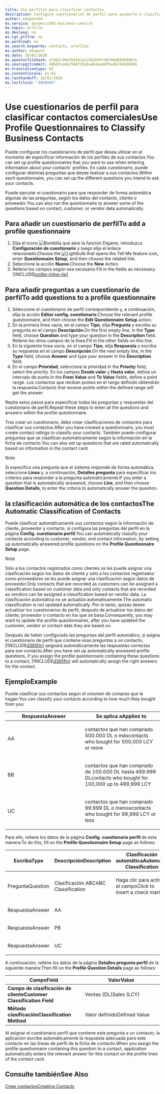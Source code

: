 ```yaml
---
title: Usa perfiles para clasificar contactos
description: Configure cuestionarios de perfil para ayudarlo a clasificar sus contactos comerciales
author: edupont04
ms.service: dynamics365-business-central
ms.topic: article
ms.devlang: na
ms.tgt_pltfrm: na
ms.workload: na
ms.search.keywords: contacts, profiles
ms.author: edupont
ms.date: 10/01/2020
ms.openlocfilehash: ef8b2c90ef01841e2c641b9fc96348d899d4997e
ms.sourcegitcommit: ddbb5cede750df1baba4b3eab8fbed6744b5b9d6
ms.translationtype: HT
ms.contentlocale: es-ES
ms.lasthandoff: 10/01/2020
ms.locfileid: "3919343"
---
```

# <a name="use-profile-questionnaires-to-classify-business-contacts"></a><span data-ttu-id="c49ea-103">Use cuestionarios de perfil para clasificar contactos comerciales</span><span class="sxs-lookup"><span data-stu-id="c49ea-103">Use Profile Questionnaires to Classify Business Contacts</span></span>
<span data-ttu-id="c49ea-104">Puede configurar los cuestionarios de perfil que desea utilizar en el momento de especificar información de los perfiles de sus contactos.</span><span class="sxs-lookup"><span data-stu-id="c49ea-104">You can set up profile questionnaires that you want to use when entering information about your contacts' profiles.</span></span> <span data-ttu-id="c49ea-105">En cada cuestionario, puede configurar distintas preguntas que desee realizar a sus contactos.</span><span class="sxs-lookup"><span data-stu-id="c49ea-105">Within each questionnaire, you can set up the different questions you intend to ask your contacts.</span></span>  

<span data-ttu-id="c49ea-106">Puede ejecutar el cuestionario para que responder de forma automática algunas de las preguntas, según los datos del contacto, cliente o proveedor.</span><span class="sxs-lookup"><span data-stu-id="c49ea-106">You can also run the questionnaire to answer some of the questions based on contact, customer, or vendor data automatically.</span></span>  

## <a name="to-add-a-profile-questionnaire"></a><span data-ttu-id="c49ea-107">Para añadir un cuestionario de perfil</span><span class="sxs-lookup"><span data-stu-id="c49ea-107">To add a profile questionnaire</span></span>
1.  <span data-ttu-id="c49ea-108">Elija el icono ![Bombilla que abre la función Dígame](media/ui-search/search_small.png "Dígame qué desea hacer"), introduzca **Configuración de cuestionario** y luego elija el enlace relacionado.</span><span class="sxs-lookup"><span data-stu-id="c49ea-108">Choose the ![Lightbulb that opens the Tell Me feature](media/ui-search/search_small.png "Tell me what you want to do") icon, enter **Questionnaire Setup**, and then choose the related link.</span></span>  
2.  <span data-ttu-id="c49ea-109">Seleccione la acción **Nuevo**.</span><span class="sxs-lookup"><span data-stu-id="c49ea-109">Choose the **New** Action.</span></span>  
3.  <span data-ttu-id="c49ea-110">Rellene los campos según sea necesario.</span><span class="sxs-lookup"><span data-stu-id="c49ea-110">Fill in the fields as necessary.</span></span> [!INCLUDE[tooltip-inline-tip](includes/tooltip-inline-tip_md.md)]  

## <a name="to-add-questions-to-a-profile-questionnaire"></a><span data-ttu-id="c49ea-111">Para añadir preguntas a un cuestionario de perfil</span><span class="sxs-lookup"><span data-stu-id="c49ea-111">To add questions to a profile questionnaire</span></span>
1.  <span data-ttu-id="c49ea-112">Seleccione el cuestionario de perfil correspondiente y, a continuación, elija la acción **Editar config. cuestionario**.</span><span class="sxs-lookup"><span data-stu-id="c49ea-112">Choose the relevant profile questionnaire, and then choose the **Edit Questionnaire Setup** action.</span></span>  
2.  <span data-ttu-id="c49ea-113">En la primera línea vacía, en el campo **Tipo**, elija **Pregunta** y escriba su pregunta en el campo **Descripción**.</span><span class="sxs-lookup"><span data-stu-id="c49ea-113">On the first empty line, in the **Type** field, choose **Question** and type your question in the **Description** field.</span></span> <span data-ttu-id="c49ea-114">Rellene los otros campos de la línea.</span><span class="sxs-lookup"><span data-stu-id="c49ea-114">Fill in the other fields on this line.</span></span>  
3.  <span data-ttu-id="c49ea-115">En la siguiente línea vacía, en el campo **Tipo**, elija **Respuesta** y escriba su respuesta en el campo **Descripción**.</span><span class="sxs-lookup"><span data-stu-id="c49ea-115">On the next empty line, in the **Type** field, choose **Answer** and type your answer in the **Description** field.</span></span>  
4.  <span data-ttu-id="c49ea-116">En el campo **Prioridad**, seleccione la prioridad.</span><span class="sxs-lookup"><span data-stu-id="c49ea-116">In the **Priority** field, select the priority.</span></span> <span data-ttu-id="c49ea-117">En los campos **Desde valor** y **Hasta valor**, defina un intervalo de punto.</span><span class="sxs-lookup"><span data-stu-id="c49ea-117">In the **From Value** and **To Value** fields, define a point range.</span></span> <span data-ttu-id="c49ea-118">Los contactos que reciban puntos en el rango definido obtendrán la respuesta.</span><span class="sxs-lookup"><span data-stu-id="c49ea-118">Contacts that receive points within the defined range will get the answer.</span></span>  

<span data-ttu-id="c49ea-119">Repita estos pasos para especificar todas las preguntas y respuestas del cuestionario de perfil.</span><span class="sxs-lookup"><span data-stu-id="c49ea-119">Repeat these steps to enter all the questions and answers within the profile questionnaire.</span></span>

<span data-ttu-id="c49ea-120">Tras crear un cuestionario, debe crear clasificaciones de contactos para clasificar sus contactos.</span><span class="sxs-lookup"><span data-stu-id="c49ea-120">After you have created a questionnaire, you must create contact ratings to classify your contacts.</span></span> <span data-ttu-id="c49ea-121">También puede configurar preguntas que se clasifican automáticamente según la información en la ficha de contacto.</span><span class="sxs-lookup"><span data-stu-id="c49ea-121">You can also set up questions that are rated automatically based on information in the contact card.</span></span>  

> [!NOTE]
> <span data-ttu-id="c49ea-122">Si especifica una pregunta que el sistema responde de forma automática, seleccione <STRONG>Línea</STRONG> y, a continuación, <STRONG>Detalles pregunta</STRONG> para especificar los criterios para responder a la pregunta automáticamente.</span><span class="sxs-lookup"><span data-stu-id="c49ea-122">If you enter a question that is automatically answered, choose <STRONG>Line</STRONG>, and then choose <STRONG>Question Details</STRONG>, to enter the criteria to automatically answer the question.</span></span>

## <a name="the-automatic-classification-of-contacts"></a><span data-ttu-id="c49ea-123">la clasificación automática de los contactos</span><span class="sxs-lookup"><span data-stu-id="c49ea-123">The Automatic Classification of Contacts</span></span>
<span data-ttu-id="c49ea-124">Puede clasificar automáticamente sus contactos según la información de cliente, proveedor y contacto, si configura las preguntas del perfil en la página **Config. cuestionario perfil**.</span><span class="sxs-lookup"><span data-stu-id="c49ea-124">You can automatically classify your contacts according to customer, vendor, and contact information, by setting up automatically answered profile questions on the **Profile Questionnaire Setup** page.</span></span>  

> [!NOTE]
> <span data-ttu-id="c49ea-125">Sólo a los contactos registrados como clientes se les puede asignar una clasificación según los datos de cliente y sólo a los contactos registrados como proveedores se les puede asignar una clasificación según datos de proveedor.</span><span class="sxs-lookup"><span data-stu-id="c49ea-125">Only contacts that are recorded as customers can be assigned a classification based on customer data and only contacts that are recorded as vendors can be assigned a classification based on vendor data.</span></span> <span data-ttu-id="c49ea-126">La clasificación automática no se actualiza automáticamente.</span><span class="sxs-lookup"><span data-stu-id="c49ea-126">The automatic classification is not updated automatically.</span></span> <span data-ttu-id="c49ea-127">Por lo tanto, quizás desee actualizar los cuestionarios de perfil, después de actualizar los datos del cliente, proveedor o contacto en los que se basa.</span><span class="sxs-lookup"><span data-stu-id="c49ea-127">Consequently, you may want to update the profile questionnaires, after you have updated the customer, vendor or contact data they are based on.</span></span>  

<span data-ttu-id="c49ea-128">Después de haber configurado las preguntas del perfil automático, si asigna el cuestionario de perfil que contiene esas preguntas a un contacto, [!INCLUDE[d365fin](includes/d365fin_md.md)] asignará automáticamente las respuestas correctas para ese contacto.</span><span class="sxs-lookup"><span data-stu-id="c49ea-128">After you have set up automatically answered profile questions, if you assign the profile questionnaire containing these questions to a contact, [!INCLUDE[d365fin](includes/d365fin_md.md)] will automatically assign the right answers for the contact.</span></span>  

## <a name="example"></a><span data-ttu-id="c49ea-129">Ejemplo</span><span class="sxs-lookup"><span data-stu-id="c49ea-129">Example</span></span>
<span data-ttu-id="c49ea-130">Puede clasificar sus contactos según el volumen de compras que le hagan:</span><span class="sxs-lookup"><span data-stu-id="c49ea-130">You can classify your contacts according to how much they bought from you:</span></span>

<table>
<colgroup>
<col style="width: 50%" />
<col style="width: 50%" />
</colgroup>
<thead>
<tr class="header">
<th><span data-ttu-id="c49ea-131"><strong>Respuesta</strong></span><span class="sxs-lookup"><span data-stu-id="c49ea-131"><strong>Answer</strong></span></span></th>
<th><span data-ttu-id="c49ea-132"><strong>Se aplica a</strong></span><span class="sxs-lookup"><span data-stu-id="c49ea-132"><strong>Applies to</strong></span></span></th>
</tr>
</thead>
<tbody>
<tr class="odd">
<td><p><span data-ttu-id="c49ea-133">A</span><span class="sxs-lookup"><span data-stu-id="c49ea-133">A</span></span></p></td>
<td><p><span data-ttu-id="c49ea-134">contactos que han comprado 500.000 DL o más</span><span class="sxs-lookup"><span data-stu-id="c49ea-134">contacts who bought for 500,000 LCY or more</span></span></p></td>
</tr>
<tr class="even">
<td><p><span data-ttu-id="c49ea-135">B</span><span class="sxs-lookup"><span data-stu-id="c49ea-135">B</span></span></p></td>
<td><p><span data-ttu-id="c49ea-136">contactos que han comprado de 100.000 DL hasta 499.999 DL</span><span class="sxs-lookup"><span data-stu-id="c49ea-136">contacts who bought for 100,000 up to 499,999 LCY</span></span></p></td>
</tr>
<tr class="odd">
<td><p><span data-ttu-id="c49ea-137">U</span><span class="sxs-lookup"><span data-stu-id="c49ea-137">C</span></span></p></td>
<td><p><span data-ttu-id="c49ea-138">contactos que han comprado 99.999 DL o menos</span><span class="sxs-lookup"><span data-stu-id="c49ea-138">contacts who bought for 99,999 LCY or less</span></span></p></td>
</tr>
</tbody>
</table>

<span data-ttu-id="c49ea-139">Para ello, rellene los datos de la página **Config. cuestionario perfil** de esta manera:</span><span class="sxs-lookup"><span data-stu-id="c49ea-139">To do this, fill on the **Profile Questionnaire Setup** page as follows:</span></span>


<table>
<colgroup>
<col style="width: 20%" />
<col style="width: 20%" />
<col style="width: 20%" />
<col style="width: 20%" />
<col style="width: 20%" />
</colgroup>
<thead>
<tr class="header">
<th><span data-ttu-id="c49ea-140"><strong>Escriba</strong></span><span class="sxs-lookup"><span data-stu-id="c49ea-140"><strong>Type</strong></span></span></th>
<th><span data-ttu-id="c49ea-141"><strong>Descripción</strong></span><span class="sxs-lookup"><span data-stu-id="c49ea-141"><strong>Description</strong></span></span></th>
<th><span data-ttu-id="c49ea-142"><strong>Clasificación automática</strong></span><span class="sxs-lookup"><span data-stu-id="c49ea-142"><strong>Automatic Classification</strong></span></span></th>
<th><span data-ttu-id="c49ea-143"><strong>Desde valor</strong></span><span class="sxs-lookup"><span data-stu-id="c49ea-143"><strong>From Value</strong></span></span></th>
<th><span data-ttu-id="c49ea-144"><strong>Hasta valor</strong></span><span class="sxs-lookup"><span data-stu-id="c49ea-144"><strong>To Value</strong></span></span></th>
</tr>
</thead>
<tbody>
<tr class="odd">
<td><p><span data-ttu-id="c49ea-145">Pregunta</span><span class="sxs-lookup"><span data-stu-id="c49ea-145">Question</span></span></p></td>
<td><p><span data-ttu-id="c49ea-146">Clasificación ABC</span><span class="sxs-lookup"><span data-stu-id="c49ea-146">ABC Classification</span></span></p></td>
<td><p><span data-ttu-id="c49ea-147">Haga clic para activar el campo</span><span class="sxs-lookup"><span data-stu-id="c49ea-147">Click to insert a check mark</span></span></p></td>
<td><p> </p></td>
<td><p> </p></td>
</tr>
<tr class="even">
<td><p><span data-ttu-id="c49ea-148">Respuesta</span><span class="sxs-lookup"><span data-stu-id="c49ea-148">Answer</span></span></p></td>
<td><p><span data-ttu-id="c49ea-149">A</span><span class="sxs-lookup"><span data-stu-id="c49ea-149">A</span></span></p></td>
<td><p> </p></td>
<td><p><span data-ttu-id="c49ea-150">500.000</span><span class="sxs-lookup"><span data-stu-id="c49ea-150">500,000</span></span></p></td>
<td><p> </p></td>
</tr>
<tr class="odd">
<td><p><span data-ttu-id="c49ea-151">Respuesta</span><span class="sxs-lookup"><span data-stu-id="c49ea-151">Answer</span></span></p></td>
<td><p><span data-ttu-id="c49ea-152">P</span><span class="sxs-lookup"><span data-stu-id="c49ea-152">B</span></span></p></td>
<td><p> </p></td>
<td><p><span data-ttu-id="c49ea-153">100,000</span><span class="sxs-lookup"><span data-stu-id="c49ea-153">100,000</span></span></p></td>
<td><p><span data-ttu-id="c49ea-154">499,999</span><span class="sxs-lookup"><span data-stu-id="c49ea-154">499,999</span></span></p></td>
</tr>
<tr class="even">
<td><p><span data-ttu-id="c49ea-155">Respuesta</span><span class="sxs-lookup"><span data-stu-id="c49ea-155">Answer</span></span></p></td>
<td><p><span data-ttu-id="c49ea-156">U</span><span class="sxs-lookup"><span data-stu-id="c49ea-156">C</span></span></p></td>
<td><p> </p></td>
<td><p> </p></td>
<td><p><span data-ttu-id="c49ea-157">99,999</span><span class="sxs-lookup"><span data-stu-id="c49ea-157">99,999</span></span></p></td>
</tr>
</tbody>
</table>

<span data-ttu-id="c49ea-158">A continuación, rellene los datos de la página **Detalles pregunta perfil** de la siguiente manera:</span><span class="sxs-lookup"><span data-stu-id="c49ea-158">Then fill on the **Profile Question Details** page as follows:</span></span>
<table>
<colgroup>
<col style="width: 50%" />
<col style="width: 50%" />
</colgroup>
<thead>
<tr class="header">
<th><span data-ttu-id="c49ea-159"><strong>Campo</strong></span><span class="sxs-lookup"><span data-stu-id="c49ea-159"><strong>Field</strong></span></span></th>
<th><span data-ttu-id="c49ea-160"><strong>Valor</strong></span><span class="sxs-lookup"><span data-stu-id="c49ea-160"><strong>Value</strong></span></span></th>
</tr>
</thead>
<tbody>
<tr>
<td><span data-ttu-id="c49ea-161"><strong>Campo de clasificación de cliente</strong></span><span class="sxs-lookup"><span data-stu-id="c49ea-161"><strong>Customer Classification Field</strong></span></span></td>
<td><span data-ttu-id="c49ea-162"><emphasis>Ventas (DL)</emphasis></span><span class="sxs-lookup"><span data-stu-id="c49ea-162"><emphasis>Sales (LCY)</emphasis></span></span></td>
</tr>
<tr>
<td><span data-ttu-id="c49ea-163"><strong>Método clasificación</strong></span><span class="sxs-lookup"><span data-stu-id="c49ea-163"><strong>Classification Method</strong></span></span></td>
<td><span data-ttu-id="c49ea-164"><emphasis>Valor definido</emphasis></span><span class="sxs-lookup"><span data-stu-id="c49ea-164"><emphasis>Defined Value</emphasis></span></span></td>
</tr>
</tbody>
</table>

<span data-ttu-id="c49ea-165">Al asignar el cuestionario perfil que contiene esta pregunta a un contacto, la aplicación escribe automáticamente la respuesta adecuada para este contacto en las líneas de perfil de la ficha de contacto.</span><span class="sxs-lookup"><span data-stu-id="c49ea-165">When you assign the profile questionnaire containing this question to a contact, application automatically enters the relevant answer for this contact on the profile lines of the contact card.</span></span>

## <a name="see-also"></a><span data-ttu-id="c49ea-166">Consulte también</span><span class="sxs-lookup"><span data-stu-id="c49ea-166">See Also</span></span>
[<span data-ttu-id="c49ea-167">Crear contactos</span><span class="sxs-lookup"><span data-stu-id="c49ea-167">Creating Contacts</span></span>](marketing-create-contact-companies.md)  
